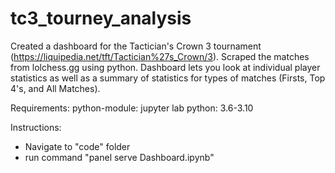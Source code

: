 # tc3_tourney_analysis

Created a dashboard for the Tactician's Crown 3 tournament (https://liquipedia.net/tft/Tactician%27s_Crown/3). Scraped the matches from lolchess.gg using python. Dashboard lets you look at individual player statistics as well as a summary of statistics for types of matches (Firsts, Top 4's, and All Matches).


Requirements:
python-module: jupyter lab
python: 3.6-3.10 

Instructions:

- Navigate to "code" folder
- run command "panel serve Dashboard.ipynb"
